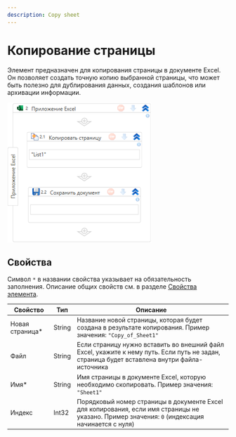 ```yaml
---
description: Copy sheet
---
```



# Копирование страницы

Элемент предназначен для копирования страницы в документе Excel. Он позволяет создать точную копию выбранной страницы, что может быть полезно для дублирования данных, создания шаблонов или архивации информации.

![](<../../../../.gitbook/assets1/windows_items/ExcelWFSheetCopy.png>)


## Свойства 

Символ `*` в названии свойства указывает на обязательность заполнения. Описание общих свойств см. в разделе [Свойства элемента](https://docs.primo-rpa.ru/primo-rpa/primo-studio/process/elements#svoistva-elementa).


| Свойство           | Тип        | Описание                                                                                                                        |
|------------------- | ---------- | ------------------------------------------------------------------------------------------------------------------------------- |
| Новая страница*    | String     | Название новой страницы, которая будет создана в результате копирования. Пример значения: `"Copy_of_Sheet1"` |
| Файл               | String     | Если страницу нужно вставить во внешний файл Excel, укажите к нему путь. Если путь не задан, страница будет вставлена внутри файла-источника |
| Имя*               | String     | Имя страницы в документе Excel, которую необходимо скопировать. Пример значения: `"Sheet1"` |
|Индекс              | Int32      | Порядковый номер страницы в документе Excel для копирования, если имя страницы не указано. Пример значения: `0` (индексация начинается с нуля) |


